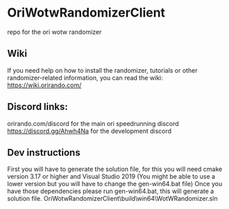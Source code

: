# OriWotwRandomizerClient
repo for the ori wotw randomizer

## Wiki
If you need help on how to install the randomizer, tutorials or other randomizer-related information, you can
read the wiki: https://wiki.orirando.com/

## Discord links:
orirando.com/discord for the main ori speedrunning discord
https://discord.gg/Ahwh4Na for the development discord

## Dev instructions
First you will have to generate the solution file, for this you will need cmake version 3.17 or higher
and Visual Studio 2019 (You might be able to use a lower version but you will have to change the gen-win64.bat file)
Once you have those dependencies please run gen-win64.bat, this will generate a solution file.
OriWotwRandomizerClient\build\win64\WotWRandomizer.sln

